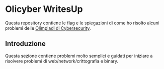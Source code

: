 # Olicyber WritesUp
Questa repository contiene le flag e le spiegazioni di come ho risolto alcuni problemi delle [Olimpiadi di Cybersecurity](https://training.olicyber.it/).

## Introduzione
Questa sezione contiene problemi molto semplici e guidati per iniziare a risolvere problemi di web/network/crittografia e binary.

